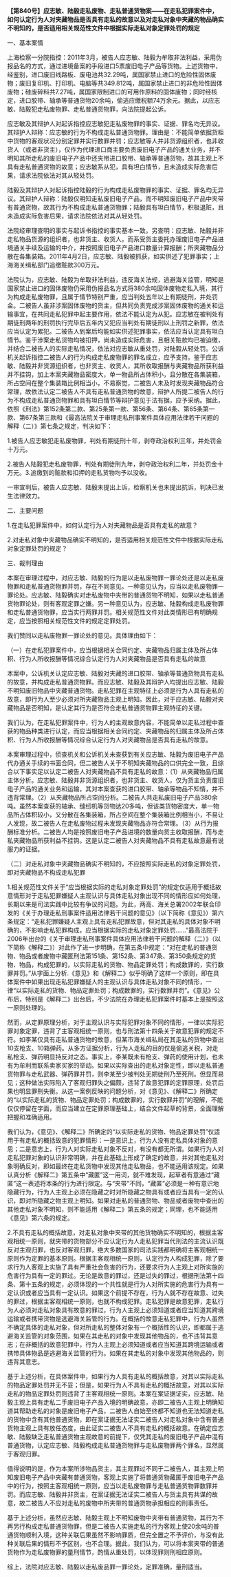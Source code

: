 **【第840号】应志敏、陆毅走私废物、走私普通货物案——在走私犯罪案件中，如何认定行为人对夹藏物品是否具有走私的故意以及对走私对象中夹藏的物品确实不明知的，是否适用相关规范性文件中根据实际走私对象定罪处罚的规定**

一、基本案情

上海检察一分院指控：2011年3月，被告人应志敏、陆毅为牟取非法利益，采用伪报品名的方式，通过进境备案的手段进口5票废旧电子产品等货物。上述货物中，经鉴别，进口废旧线路板、废电池共32.29吨，属国家禁止进口的危险性固体废物；废旧复印机、打印机、电脑等共349.812吨，属国家禁止进口的非危险性固体废物；硅废碎料共7.27吨，属国家限制进口的可用作原料的固体废物；同时经核定，进口胶带、轴承等普通货物20余吨，偷逃应缴税额74万余元。据此，以应志敏、陆毅犯走私废物罪、走私普通货物罪，向法院提起公诉。

应志敏及其辩护人对起诉指控应志敏犯走私废物罪的事实、证据、罪名均无异议。其辩护人辩称：应志敏的行为不构成走私普通货物罪。理由是：不能简单依据货柜中货物的客观状况分别定罪并实行数罪并罚；应志敏等人并非货源组织者，也非收货人（或者非货主），仅作为代理进口商主要负责废旧电子产品的通关业务，并不明知其所走私的废旧电子产品中还夹带进口胶带、轴承等普通货物，故其主观上不具有走私普通货物的故意；应志敏系从犯，具有坦白情节，且未造成实际危害后果，请求法院依法对其从轻处罚。

陆毅及其辩护人对起诉指控陆毅的行为构成走私废物罪的事实、证据、罪名均无异议。其辩护人辩称：陆毅仅明知走私废旧电子产品，而不明知废旧电子产品中夹带有普通货物，故其行为不构成走私普通货物罪；陆毅具有坦白情节，积极退赃，且未造成实际危害后果，请求法院依法对其从轻处罚。

法院经审理查明的事实与起诉书指控的事实基本一致。另查明：应志敏、陆毅并非走私物品货源的组织者，也非货主、收货人，而系受货主委托办理废旧电子产品进境通关手续及运输的中介，并按照废旧电子产品进口数量计算报酬；所夹藏物品分散在各集装箱。2011年4月2日，应志敏、陆毅被抓获，如实供述了犯罪事实；上海海关缉私部门追缴赃款300万元。

法院认为，应志敏、陆毅为牟取非法利益，违反海关法规，逃避海关监管，明知是国家禁止进口的固体废物仍采用伪报品名方式将380余吨固体废物走私入境，其行为构成走私废物罪，且属于情节特别严重，应当判处五年以上有期徒刑，并处罚金。二被告人虽非涉案固体废物的货主，但共同负责完成涉案固体废物的通关和运输事宜，在共同走私犯罪中起主要作用，依法不能认定为从犯。应志敏在被判处有期徒刑两年的刑罚执行完毕后五年内又犯应当判处有期徒刑以上刑罚之新罪，依法应当认定为累犯。二被告人到案后均能如实供述犯罪事实，依法应当认定具有坦白情节。鉴于涉案走私货物均被扣押，尚未造成实际危害，且相关赃款均已被迫缴，并结合二被告人的实际走私情况，依法对应志敏从重处罚，对陆毅从轻处罚。公诉机关起诉指控二被告人的行为构成走私废物罪的罪名成立，应予支持。鉴于应志敏、陆毅并非货源组织者，也非货主、收货人，其所收取报酬与夹藏物品所获利益并不挂钩，加上本案夹藏物品密度大，单一物品所占体积小，且分散在各集装箱，所占空间在整个集装箱比例相当小，不易察觉，二被告人未及时发现夹藏物品符合常理，故依法认定二被告人不具有走私普通货物的故意，辩护人所提二被告人的行为不构成走私普通货物罪和具有坦白情节等辩护意见于法有据，应予采纳。据此，依照《刑法》第152条第二款、第25条第一款、第56条、第64条、第65条第一款、第67条第三款和《最高法院关于审理走私刑事案件具体应用法律若干问题的解释（二）》第七条之规定，判决如下：

1.被告人应志敏犯走私废物罪，判处有期徒刑十年，剥夺政治权利三年，并处罚金十万元。

2.被告人陆毅犯走私废物罪，判处有期徒刑九年，剥夺政治权利二年，并处罚金十万元。3.追缴到的赃款和扣押的走私货物均予以没收。

一审宣判后，被告人应志敏、陆毅未提出上诉，检察机关也未提出抗诉，判决已发生法律效力。

二、主要问题

1.在走私犯罪案件中，如何认定行为人对夹藏物品是否具有走私的故意？

2.对走私对象中夹藏物品确实不明知的，是否适用相关规范性文件中根据实际走私对象定罪处罚的规定？

三、裁判理由

本案在审理过程中，对应志敏、陆毅的行为是以走私废物罪一罪论处还是以走私废物罪和走私普通货物罪并罚，存在不同意见。一种意见认为，应当以走私废物罪一罪论处。应志敏、陆毅确实对走私废物中夹带的普通货物不明知，如果以走私普通货物罪论处，则有客观定罪之嫌。另一种意见认为，应志敏、陆毅构成走私废物罪和走私普通货物罪，应当实行两罪并罚。相关规范性文件对此类情形已有明确规定，应当按照相关规范性文件的规定定罪处罚。

我们赞同以走私废物罪一罪论处的意见。具体理由如下：

（一）在走私犯罪案件中，应当根据相关合同约定、夹藏物品归属主体及所占体积、行为人所收报酬等情况综合认定行为人对夹藏物品是否具有走私的故意

本案中，公诉机关认定应志敏、陆毅对夹藏的进口胶带、轴承等普通货物具有走私的故意，并构成走私普通货物罪。而应志敏、陆毅及其辩护人均提出应志敏、陆毅不明知废旧物品中夹藏普通货物。走私犯罪在主观特征上必须是行为人具有走私的故意，即行为人至少必须对所夹藏物品主观上明知。因此，对于应志敏、陆毅对夹藏物品是否明知，是认定其行为是否符合走私普通货物罪主观特征的关键。

我们认为，在走私犯罪案件中，行为人的主观故意内容，不能简单以走私过程中查获的物品种类进行认定，而应当根据相关合同约定、夹藏物品的归属主体及所占体积、行为人所收报酬等情况综合认定行为人对夹藏物品是否具有走私的故意。

本案审理过程中，侦查机关和公诉机关未查获到有关应志敏、陆毅为废旧电子产品代办通关手续的书面合同，但二被告人关于不明知夹藏物品的口供完全一致，且综合以下事实足以认定二被告人对夹藏物品不具有走私的故意：（1）从夹藏物品归属主体分析。应志敏、陆毅并非货源组织者，也非货主、收货人，仅为货主负责废旧电子产品的通关业务和运输，其对本案查获的进口胶带、轴承等物品不知情，并不违背常理。（2）从夹藏物品所占空间分析。二被告人共走私废旧电子产品380余吨。虽然本案查获的轴承、缝纫机等货物达20多吨，但该类货物密度大，单一物品所占体积较小，又分散在各集装箱，所占空间在整个集装箱比例相当小，不易让人发现，故二被告人在走私废物过程未发现夹藏物品亦符合常理。（3）从行为报酬标准分析。二被告人均是按照废旧电子产品进境的数量向货主收取报酬，而与走私夹藏物品所获利益不挂钩。这是认定二被告人对夹藏物品不具有走私故意最有说服力的证据。

（二）对走私对象中夹藏物品确实不明知的，不应按照实际走私的对象定罪处罚，即对夹藏物品不构成走私犯罪

1.相关规范性文件关于“应当根据实际的走私对象定罪处罚”的规定仅适用于概括故意情形对于走私犯罪嫌疑人主观认识与具体走私对象出现不同的情形应如何处理，长期以来是司法实践中比较有争议的问题。为此，两高、海关总署2002年联合印发的《关于办理走私刑事案件适用法律若干问题的意见》（以下简称《意见》）第六条规定：“走私犯罪嫌疑人主观上具有走私犯罪故意，但对其走私的具体对象不明确的，不影响走私犯罪构成，应当根据实际的走私对象定罪处罚……”最高法院于2006年出台的《关于审理走私刑事案件具体应用法律若干问题的解释（二）》（以下简称《解释二》）对此作了进一步明确，在第五条中规定：“对在走私的普通货物、物品或者废物中藏匿刑法第151条、第152条、第347条、第350条规定的货物、物品，构成犯罪的，以实际走私的货物、物品定罪处罚；构成数罪的，实行数罪并罚。”从字面上分析.《意见》和《解释二》似乎明确了这样一个原则，即在具体案件中如果出现走私犯罪嫌疑人的主观认识与具体走私对象不同的情形，一律“以实际走私的货物、物品定罪处罚；构成数罪的，实行数罪并罚”。《意见》公布后，特别是《解释二》出台后，不少法院在办理走私犯罪案件时基本上是按照这一原则处理的。

然而，从定罪原理分析，对于主观认识与实际犯罪对象不同的情形，一律以实际犯罪对象定罪，违背了主客观相统一原则，也与刑法第十四条关于故意犯罪的规定不符。如李某仅具有走私普通货物的故意，但某市海关缉私局在其走私的货物中查出10支枪支、10箱弹药。从多方证据分析，行为人走私的目的仅是偷逃关税，对走私枪支、弹药明显持反对之态。事实上，李某既未有枪支、弹药的使用计划，也未有为牟利而联系卖家买家的举动。如果以实际查出的走私对象定性，即以走私普通货物罪与走私武器、弹药罪并罚，则李某至少被判处无期徒刑乃至死刑。但显而易见；这种做法实际陷入了客观归罪失之偏颇，违背了故意犯罪的定罪原理，处罚后果也明显罪刑失衡。从这一案例反映的问题分析，对《意见》、《解释二》所确定的“以实际走私的货物、物品定罪处罚；构成数罪的，实行数罪并罚”的理解，不能仅仅停留在字面，而应当建立在定罪原理基础上，结合文件起草的背景，全面理解把握和准确适用。

我们认为，《意见》、《解释二》所确定的“以实际走私的货物、物品定罪处罚”仅适用于有走私的概括故意的犯罪情形：一是意识上，行为人没有走私具体对象的意思；二是意志上，行为人对实际走私对象不反对，有没有都无所谓。如果行为人对走私犯罪对象的认识非常明确，并在此基础上形成了确定的故意，并对其他走私对象明确反对，即如最终在走私货物中发现其他走私物品，也不能适用该规定。如果认真分析《解释二》第五条中“藏匿”这一用词，就不难发现，起草者有意通过“藏匿”这一表述将本条的行为进行限定。与“夹带”不同，“藏匿”必须是一种有意识地隐藏行为，行为人主观上必须在隐藏之时对所隐藏之物具有或者应当具有一定的认识，即对所隐藏之物主观上明知。如果对走私的普通货物、物品或者废物中查出的其他走私对象不明知，则不能适用《解释二》第五条的规定；同理，也不能适用《意见》第六条的规定。

2.不具有走私的概括故意，对走私对象中夹带的其他货物确实不明知的，根据主客观相统一原则，就夹带的货物部分不应认定行为人走私犯罪当代刑法的主流认识既反对主观归罪，也反对客观归罪，绝大多数国家的司法实践都明确将主客观相统一原则作为定罪的基本原则。根据主客观相统一原则，认定行为人构成犯罪，除了要求行为人客观上实施了具有严重社会危害的行为，还要求行为人主观上对所实施的危害行为具有一定的罪过。无论是故意的罪过，还是过失的罪过，根据刑法第十四条、第十五条的规定，必须体现的一个共性就是行为人对所实施的危害行为具有一定认识或者应当具有一定认识。如果这个前提不存在，行为人就不存在故意、过失的罪过，根据主客观相统一原则，也就不构成犯罪。走私犯罪是故意犯罪，走私行为人必须对走私对象具有故意的罪过，行为人主观上必须知道或者应当知道其跨境运输或者携带货物是逃避海关监管的行为。在概括的故意走私犯罪中，行为人虽然不确定具体的走私对象，但对所走私的整体对象有一个概括性的认识，即都属于逃避海关监管的对象范围，如果在其走私的对象中发现其他物品的，也不违背其意志；在非概括的故意犯罪中，行为人主观上必须知道或者应当知道其跨境运输或者携带具体物品是逃避海关监管的行为。如果在其走私的对象中发现其他物品的，则违背其意志。

基于上述分析，在具体案件中，如果行为人具有走私的概括故意，对其以实际走私的物品定罪处罚并无不妥；但是，如果行为人不具有走私的概括故意，对其以实际走私的物品定罪处罚则违背了主客观相统一原则。本案在案证据证实，应志敏、陆毅主观上具有走私二手废旧电子产品入境的明确故意，亦即二被告人主观上明确知道其帮助走私的对象是废旧电子产品，二被告人自始至终都不知道也无法知道走私的货物中含有其他普通货物，即在案证据无法证实二被告人对走私对象中含有普通货物主观上具有放任态度，由此证实二被告人不具有走私的概括故意。在确定应志敏、陆毅缺乏走私普通货物主观故意的前提下，仅凭其走私的废旧电子产品中混有普通货物，认定应志敏、陆毅构成走私普通货物罪与走私废物罪两个罪名，显然属于客观归罪。

值得说明的是，作为本案所涉物品货主，其主观罪过不同于二被告人，其主观上明知废旧电子产品中夹藏有普通货物，客观上实施了将普通货物藏匿于废旧电子产品中的行为，按照主客观相统一原则，应当以走私废物罪与走私普通货物罪数罪并罚。而应志敏、陆毅并非货主，在案证据无法证实二被告人与货主具有共谋的故意，故二被告人不应对走私的废物中所夹带的普通货物承担相应的刑事责任。

基于上述分析，虽然应志敏、陆毅主观上不明知废物中夹带有普通货物，其行为不再另行构成走私普通货物罪，但是二被告人实施走私的行为客观上使20余吨的普通货物顺利入境，这种关联后果虽然不影响罪质，但完全置之不予评价，与没有此种关联后果的情形不予区别，也不合理。据此，我们认为，可以将本案夹带的普通货物作为走私废物罪的量刑情节，酌情从重处罚，以体现罪则刑相应原则。

综上，法院对应志敏、陆毅以走私废品罪一罪论处，定罪准确，量刑适当。